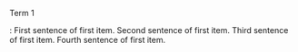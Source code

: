 Term 1

: First sentence of first item.
  Second sentence of first item.
  Third sentence of first item.
  Fourth sentence of first item.
